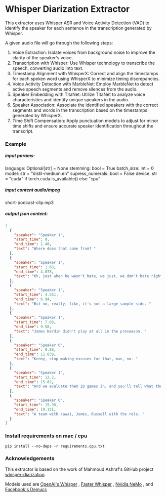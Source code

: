 # Whisper Diarization Extractor
This extractor uses Whisper ASR and Voice Activity Detection (VAD) to identify the speaker for each sentence in the transcription generated by Whisper.

A given audio file will go through the following steps:

1. Voice Extraction: Isolate voices from background noise to improve the clarity of the speaker's voice.
2. Transcription with Whisper: Use Whisper technology to transcribe the speech, converting audio into text.
3. Timestamp Alignment with WhisperX: Correct and align the timestamps for each spoken word using WhisperX to minimize timing discrepancies.
4. Voice Activity Detection with MarbleNet: Employ MarbleNet to detect active speech segments and remove silences from the audio.
5. Speaker Embedding with TitaNet: Utilize TitaNet to analyze voice characteristics and identify unique speakers in the audio.
6. Speaker Association: Associate the identified speakers with the correct segments and words in the transcription based on the timestamps generated by WhisperX.
7. Time Shift Compensation: Apply punctuation models to adjust for minor time shifts and ensure accurate speaker identification throughout the transcript.

### Example

##### input params:
 language: Optional[str] = None
 stemming: bool = True
 batch_size: int = 0
 model: str = "distil-medium.en"
 supress_numerals: bool = False
 device: str = "cuda" if torch.cuda.is_available() else "cpu"

##### input content audio/mpeg
short-podcast-clip.mp3

##### output json content:
```json
[
  {
    "speaker": "Speaker 1",
    "start_time": 0,
    "end_time": 1.48,
    "text": "Where does that come from? "
  },
  {
    "speaker": "Speaker 1",
    "start_time": 1.68,
    "end_time": 4.078,
    "text": "Oh, just when he wasn't hate, we just, we don't hate right now. "
  },
  {
    "speaker": "Speaker 1",
    "start_time": 4.561,
    "end_time": 6.94,
    "text": "But no, really, like, it's not a large sample side. "
  },
  {
    "speaker": "Speaker 1",
    "start_time": 7.08,
    "end_time": 9.58,
    "text": "James Hardin didn't play at all in the preseason. "
  },
  {
    "speaker": "Speaker 0",
    "start_time": 9.88,
    "end_time": 11.839,
    "text": "Kenny, stop making excuses for that, man, no. "
  },
  {
    "speaker": "Speaker 1",
    "start_time": 12.2,
    "end_time": 15.82,
    "text": "And we evaluate them 20 games in, and you'll tell what they are. "
  },
  {
    "speaker": "Speaker 0",
    "start_time": 15.96,
    "end_time": 19.151,
    "text": "A team with kawai, James, Russell with the role. "
  }
]
```

### Install requirements on mac / cpu
```pip install --no-deps -r requirements.cpu.txt```


### Acknowledgements
This extractor is based on the work of Mahmoud Ashraf's GitHub project [whisper-diarization](https://github.com/MahmoudAshraf97/whisper-diarization). 

Models used are [OpenAI's Whisper](https://github.com/openai/whisper) , [Faster Whisper](https://github.com/guillaumekln/faster-whisper) , [Nvidia NeMo](https://github.com/NVIDIA/NeMo) , and [Facebook's Demucs](https://github.com/facebookresearch/demucs)
